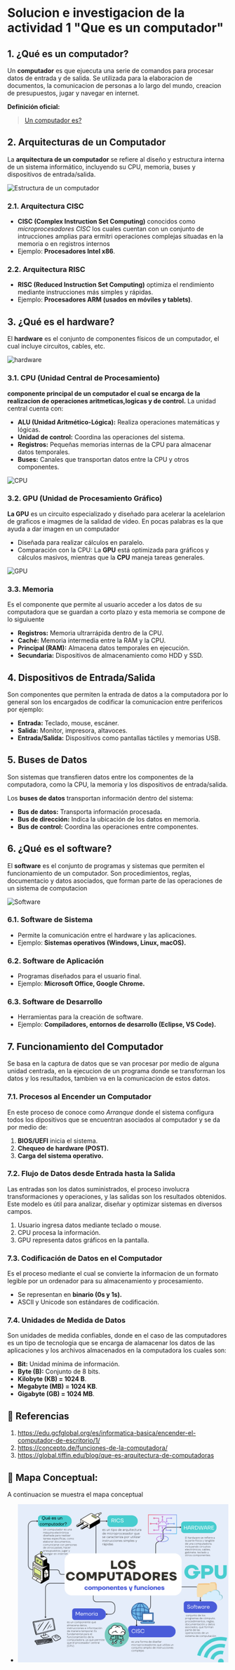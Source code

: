 
# Solucion e investigacion de la actividad 1 **"Que es un computador"**

## 1. ¿Qué es un computador?
Un **computador** es que ejuecuta una serie de comandos para procesar datos de entrada y de salida. Se utilizada para la elaboracion de documentos, la comunicacion de personas a lo largo del mundo, creacion de presupuestos, jugar y navegar en internet.

**Definición oficial:** 
> [Un computador es?](https://edu.gcfglobal.org/es/informatica-basica/encender-el-computador-de-escritorio/1/)

## 2. Arquitecturas de un Computador
La **arquitectura de un computador** se refiere al diseño y estructura interna de un sistema informático, incluyendo su CPU, memoria, buses y dispositivos de entrada/salida.


![Estructura de un computador](https://blogger.googleusercontent.com/img/b/R29vZ2xl/AVvXsEiy36FF-l1UgxvLhyphenhyphentOzgVBR2JAty6fLRrEywswYBZvgPPU6eCgrilxfdvx_3IuIv1EsFycSCg2FjlYdlwAao-2n17YZY_Qyoy7cvzmjMN9Vb6dJqq0E1XU-LLh8fqKYi1qDz-kCntd_92O/s1600/perfect_pc-300x240.jpg)

### 2.1. Arquitectura CISC
- **CISC (Complex Instruction Set Computing)** conocidos como *microprocesadores CISC* los cuales cuentan con un conjunto de intrucciones amplias para ermitri operaciones complejas situadas en la memoria o en registros internos
- Ejemplo: **Procesadores Intel x86**.

### 2.2. Arquitectura RISC
- **RISC (Reduced Instruction Set Computing)** optimiza el rendimiento mediante instrucciones más simples y rápidas.
- Ejemplo: **Procesadores ARM (usados en móviles y tablets)**.

## 3. ¿Qué es el hardware?
El **hardware** es el conjunto de componentes físicos de un computador, el cual incluye circuitos, cables, etc.

![hardware](https://muyeducativo.com/wp-content/uploads/2018/01/cpu-images-min_opt.jpg)

### 3.1. CPU (Unidad Central de Procesamiento)
**componente principal de un computador el cual se encarga de la realizacion de operaciones aritmeticas,logicas y de control.** La unidad central cuenta con: 

- **ALU (Unidad Aritmético-Lógica):** Realiza operaciones matemáticas y lógicas.
- **Unidad de control:** Coordina las operaciones del sistema.
- **Registros:** Pequeñas memorias internas de la CPU para almacenar datos temporales.
- **Buses:** Canales que transportan datos entre la CPU y otros componentes.

![CPU](https://concepto.de/wp-content/uploads/2014/08/CPU-e1551228076500.jpg)

### 3.2. GPU (Unidad de Procesamiento Gráfico)
**La GPU** es un circuito especializado y diseñado para acelerar la acelelarion de graficos e imagmes de la salidad de video. En pocas palabras es la que ayuda a dar imagen en un computador

- Diseñada para realizar cálculos en paralelo.
- Comparación con la CPU: La **GPU** está optimizada para gráficos y cálculos masivos, mientras que la **CPU** maneja tareas generales.

![GPU](https://es.digitaltrends.com/wp-content/uploads/2021/08/gpu-neon-lights.jpg?fit=720%2C720&p=1)

### 3.3. Memoria
Es el componente que permite al usuario acceder a los datos de su computadora que se guardan a corto plazo y esta memoria se compone de lo siguiuente 

- **Registros:** Memoria ultrarrápida dentro de la CPU.
- **Caché:** Memoria intermedia entre la RAM y la CPU.
- **Principal (RAM):** Almacena datos temporales en ejecución.
- **Secundaria:** Dispositivos de almacenamiento como HDD y SSD.

## 4. Dispositivos de Entrada/Salida
Son componentes que permiten la entrada de datos a la computadora por lo general son los encargados de codificar la comunicacion entre perifericos por ejemplo: 

- **Entrada:** Teclado, mouse, escáner.
- **Salida:** Monitor, impresora, altavoces.
- **Entrada/Salida:** Dispositivos como pantallas táctiles y memorias USB.

## 5. Buses de Datos
Son sistemas que transfieren datos entre los componentes de la computadora, como la CPU, la memoria y los dispositivos de entrada/salida.

Los **buses de datos** transportan información dentro del sistema:
- **Bus de datos:** Transporta información procesada.
- **Bus de dirección:** Indica la ubicación de los datos en memoria.
- **Bus de control:** Coordina las operaciones entre componentes.

## 6. ¿Qué es el software?
El **software** es el conjunto de programas y sistemas que permiten el funcionamiento de un computador. Son procedimientos, reglas, documentacio y datos asociados, que forman parte de las operaciones de un sistema de computacion 

![Software](https://neosystems.es/wp-content/uploads/2022/07/softw3-1024x768.jpg)

### 6.1. Software de Sistema
- Permite la comunicación entre el hardware y las aplicaciones.
- Ejemplo: **Sistemas operativos (Windows, Linux, macOS).**

### 6.2. Software de Aplicación
- Programas diseñados para el usuario final.
- Ejemplo: **Microsoft Office, Google Chrome.**

### 6.3. Software de Desarrollo
- Herramientas para la creación de software.
- Ejemplo: **Compiladores, entornos de desarrollo (Eclipse, VS Code).**

## 7. Funcionamiento del Computador
Se basa en la captura de datos que se van procesar por medio de alguna unidad centrada, en la ejecucion de un programa donde se transforman los datos y los resultados, tambien va en la comunicacion de estos datos.

### 7.1. Procesos al Encender un Computador
En este proceso de conoce como *Arranque* donde el sistema configura todos los dipositivos que se encuentran asociados al computador y se da por medio de:

1. **BIOS/UEFI** inicia el sistema.
2. **Chequeo de hardware (POST).**
3. **Carga del sistema operativo.**

### 7.2. Flujo de Datos desde Entrada hasta la Salida
Las entradas son los datos suministrados, el proceso involucra transformaciones y operaciones, y las salidas son los resultados obtenidos. Este modelo es útil para analizar, diseñar y optimizar sistemas en diversos campos.

1. Usuario ingresa datos mediante teclado o mouse.
2. CPU procesa la información.
3. GPU representa datos gráficos en la pantalla.

### 7.3. Codificación de Datos en el Computador
Es el proceso mediante el cual se convierte la informacion de un formato legible por un ordenador para su almacenamiento y procesamiento.
- Se representan en **binario (0s y 1s).**
- ASCII y Unicode son estándares de codificación.

### 7.4. Unidades de Medida de Datos
Son unidades de medida confiables, donde en el caso de las computadores es un tipo de tecnologia que se encarga de alamacenar los datos de las aplicaciones y los archivos almacenados en la computadora los cuales son:

- **Bit:** Unidad mínima de información.
- **Byte (B):** Conjunto de 8 bits.
- **Kilobyte (KB) = 1024 B**.
- **Megabyte (MB) = 1024 KB**.
- **Gigabyte (GB) = 1024 MB**.

## 📌 Referencias
1. https://edu.gcfglobal.org/es/informatica-basica/encender-el-computador-de-escritorio/1/
2. https://concepto.de/funciones-de-la-computadora/
3. https://global.tiffin.edu/blog/que-es-arquitectura-de-computadoras

## 📍 Mapa Conceptual:
A continuacion se muestra el mapa conceptual 
 - ![mapa mental](../Imagenes/Mapa_Mental.png)

